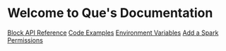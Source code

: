 Welcome to Que's Documentation
===

[Block API Reference](/que-iot/block-api)
[Code Examples](/que-iot/code-examples)
[Environment Variables](/que-iot/variables)
[Add a Spark](/que-iot/addspark)
[Permissions](/que-iot/permissions)